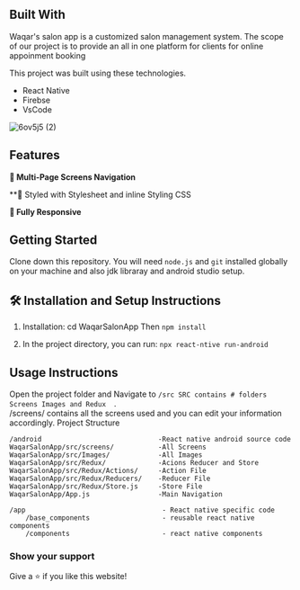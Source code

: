 ## Built With

Waqar's salon app is a customized salon management system. The scope of our project is to provide an all in one platform for clients for online appoinment booking 

This project was built using these technologies.

- React Native
- Firebse
- VsCode


![6ov5j5 (2)](https://user-images.githubusercontent.com/73845534/182774001-69cd385e-63b7-43c3-9ab5-2e51ed7c1528.gif)



## Features

**📖 Multi-Page Screens Navigation**

**🎨 Styled with Stylesheet and inline Styling CSS 

**📱 Fully Responsive**

## Getting Started

Clone down this repository. You will need `node.js` and `git` installed globally on your machine and also jdk libraray and android studio setup.

## 🛠 Installation and Setup Instructions

1. Installation: cd WaqarSalonApp Then  `npm install`

2. In the project directory, you can run: `npx react-ntive run-android`



## Usage Instructions

Open the project folder and Navigate to `/src SRC contains # folders Screens Images and Redux  `. <br/>
/screens/ contains all the screens used and you can edit your information accordingly.
Project Structure



    /android                             -React native android source code
    WaqarSalonApp/src/screens/           -All Screens
    WaqarSalonApp/src/Images/            -All Images
    WaqarSalonApp/src/Redux/             -Acions Reducer and Store
    WaqarSalonApp/src/Redux/Actions/     -Action File
    WaqarSalonApp/src/Redux/Reducers/    -Reducer File
    WaqarSalonApp/src/Redux/Store.js     -Store File
    WaqarSalonApp/App.js                 -Main Navigation
    
    /app                                  - React native specific code
        /base_components                  - reusable react native components
        /components                       - react native components
        
    

### Show your support

Give a ⭐ if you like this website!


